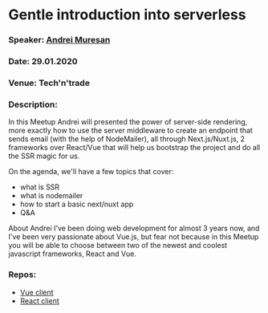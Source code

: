 # Gentle introduction into serverless

### Speaker: [Andrei Muresan](https://github.com/muresanandrei1)
### Date: 29.01.2020
### Venue: Tech'n'trade
### Description:
In this Meetup Andrei will presented the power of server-side rendering, more exactly how to use the server middleware to create an endpoint that sends email (with the help of NodeMailer), all through Next.js/Nuxt.js, 2 frameworks over React/Vue that will help us bootstrap the project and do all the SSR magic for us.

On the agenda, we'll have a few topics that cover:
* what is SSR
* what is nodemailer
* how to start a basic next/nuxt app
* Q&A

About Andrei
I've been doing web development for almost 3 years now, and I've been very passionate about Vue.js, but fear not because in this Meetup you will be able to choose between two of the newest and coolest javascript frameworks, React and Vue.

### Repos: 
* [Vue client](https://github.com/muresanandrei1/vue-mailer)
* [React client](https://github.com/muresanandrei1/react-mailer)




